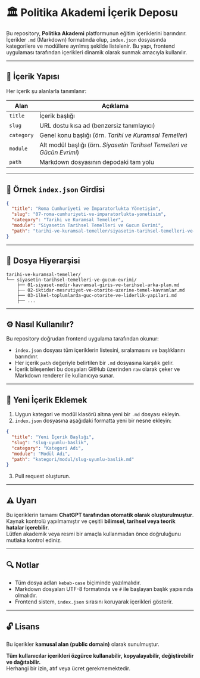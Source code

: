 # 🏛️ Politika Akademi İçerik Deposu

Bu repository, **Politika Akademi** platformunun eğitim içeriklerini barındırır. İçerikler `.md` (Markdown) formatında olup, `index.json` dosyasında kategorilere ve modüllere ayrılmış şekilde listelenir. Bu yapı, frontend uygulaması tarafından içerikleri dinamik olarak sunmak amacıyla kullanılır.

---

## 📂 İçerik Yapısı

Her içerik şu alanlarla tanımlanır:

| Alan       | Açıklama                                                                |
| ---------- | ----------------------------------------------------------------------- |
| `title`    | İçerik başlığı                                                          |
| `slug`     | URL dostu kısa ad (benzersiz tanımlayıcı)                               |
| `category` | Genel konu başlığı (örn. _Tarihi ve Kuramsal Temeller_)                 |
| `module`   | Alt modül başlığı (örn. _Siyasetin Tarihsel Temelleri ve Gücün Evrimi_) |
| `path`     | Markdown dosyasının depodaki tam yolu                                   |

---

## 🧭 Örnek `index.json` Girdisi

```json
{
  "title": "Roma Cumhuriyeti ve İmparatorlukta Yönetişim",
  "slug": "07-roma-cumhuriyeti-ve-imparatorlukta-yonetisim",
  "category": "Tarihi ve Kuramsal Temeller",
  "module": "Siyasetin Tarihsel Temelleri ve Gucun Evrimi",
  "path": "tarihi-ve-kuramsal-temeller/siyasetin-tarihsel-temelleri-ve-gucun-evrimi/07-roma-cumhuriyeti-ve-imparatorlukta-yonetisim.md"
}
```

---

## 📁 Dosya Hiyerarşisi

```
tarihi-ve-kuramsal-temeller/
└── siyasetin-tarihsel-temelleri-ve-gucun-evrimi/
    ├── 01-siyaset-nedir-kavramsal-giris-ve-tarihsel-arka-plan.md
    ├── 02-iktidar-mesrutiyet-ve-otorite-uzerine-temel-kavramlar.md
    ├── 03-ilkel-toplumlarda-guc-otorite-ve-liderlik-yapilari.md
    ├── ...
```

---

## ⚙️ Nasıl Kullanılır?

Bu repository doğrudan frontend uygulama tarafından okunur:

- `index.json` dosyası tüm içeriklerin listesini, sıralamasını ve başlıklarını barındırır.
- Her içerik `path` değeriyle belirtilen bir `.md` dosyasına karşılık gelir.
- İçerik bileşenleri bu dosyaları GitHub üzerinden `raw` olarak çeker ve Markdown renderer ile kullanıcıya sunar.

---

## 🧾 Yeni İçerik Eklemek

1. Uygun kategori ve modül klasörü altına yeni bir `.md` dosyası ekleyin.
2. `index.json` dosyasına aşağıdaki formatta yeni bir nesne ekleyin:

```json
{
  "title": "Yeni İçerik Başlığı",
  "slug": "slug-uyumlu-baslik",
  "category": "Kategori Adı",
  "module": "Modül Adı",
  "path": "kategori/modul/slug-uyumlu-baslik.md"
}
```

3. Pull request oluşturun.

---

## ⚠️ Uyarı

Bu içeriklerin tamamı **ChatGPT tarafından otomatik olarak oluşturulmuştur**.  
Kaynak kontrolü yapılmamıştır ve çeşitli **bilimsel, tarihsel veya teorik hatalar içerebilir**.  
Lütfen akademik veya resmi bir amaçla kullanmadan önce doğruluğunu mutlaka kontrol ediniz.

---

## 🔍 Notlar

- Tüm dosya adları `kebab-case` biçiminde yazılmalıdır.
- Markdown dosyaları UTF-8 formatında ve `#` ile başlayan başlık yapısında olmalıdır.
- Frontend sistem, `index.json` sırasını koruyarak içerikleri gösterir.

---

## 🔓 Lisans

Bu içerikler **kamusal alan (public domain)** olarak sunulmuştur.

**Tüm kullanıcılar içerikleri özgürce kullanabilir, kopyalayabilir, değiştirebilir ve dağıtabilir.**  
Herhangi bir izin, atıf veya ücret gerekmemektedir.
